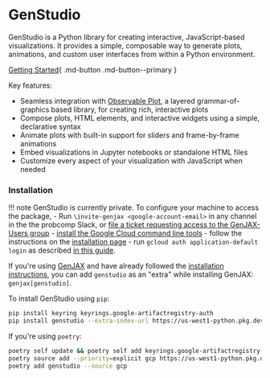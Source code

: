 # GenStudio

GenStudio is a Python library for creating interactive, JavaScript-based visualizations. It provides a simple, composable way to generate plots, animations, and custom user interfaces from within a Python environment.

[Getting Started](getting-started.py){ .md-button  .md-button--primary }

Key features:

- Seamless integration with [Observable Plot](https://observablehq.com/plot/), a layered grammar-of-graphics based library, for creating rich, interactive plots
- Compose plots, HTML elements, and interactive widgets using a simple, declarative syntax
- Animate plots with built-in support for sliders and frame-by-frame animations
- Embed visualizations in Jupyter notebooks or standalone HTML files
- Customize every aspect of your visualization with JavaScript when needed

### Installation

!!! note
    GenStudio is currently private. To configure your machine to access the package,
    - Run `\invite-genjax <google-account-email>` in any channel in the the probcomp Slack, or [file a ticket requesting access to the GenJAX-Users
    group](https://github.com/probcomp/genjax/issues/new?assignees=sritchie&projects=&template=access.md&title=%5BACCESS%5D)
    - [install the Google Cloud command line tools](https://cloud.google.com/sdk/docs/install)
    - follow the instructions on the [installation page](https://cloud.google.com/sdk/docs/install)
    - run `gcloud auth application-default login` as described [in this guide](https://cloud.google.com/sdk/docs/initializing).

If you're using [GenJAX](https://www.github.com/probcomp/genjax) and have already followed the [installation instructions](https://genjax.gen.dev/#quickstart), you can add `genstudio` as an "extra" while installing GenJAX: `genjax[genstudio]`.

To install GenStudio using `pip`:

```bash
pip install keyring keyrings.google-artifactregistry-auth
pip install genstudio --extra-index-url https://us-west1-python.pkg.dev/probcomp-caliban/probcomp/simple/
```

If you're using `poetry`:

```bash
poetry self update && poetry self add keyrings.google-artifactregistry-auth
poetry source add --priority=explicit gcp https://us-west1-python.pkg.dev/probcomp-caliban/probcomp/simple/
poetry add genstudio --source gcp
```
